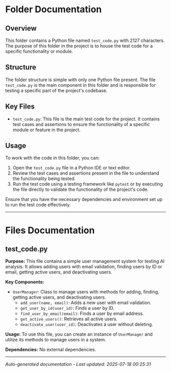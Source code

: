 # Folder Documentation

## Overview
This folder contains a Python file named `test_code.py` with 2127 characters. The purpose of this folder in the project is to house the test code for a specific functionality or module.

## Structure
The folder structure is simple with only one Python file present. The file `test_code.py` is the main component in this folder and is responsible for testing a specific part of the project's codebase.

## Key Files
- `test_code.py`: This file is the main test code for the project. It contains test cases and assertions to ensure the functionality of a specific module or feature in the project.

## Usage
To work with the code in this folder, you can:
1. Open the `test_code.py` file in a Python IDE or text editor.
2. Review the test cases and assertions present in the file to understand the functionality being tested.
3. Run the test code using a testing framework like `pytest` or by executing the file directly to validate the functionality of the project's code.

Ensure that you have the necessary dependencies and environment set up to run the test code effectively.

---

# Files Documentation

## test_code.py

**Purpose:** This file contains a simple user management system for testing AI analysis. It allows adding users with email validation, finding users by ID or email, getting active users, and deactivating users.

**Key Components:**
- `UserManager`: Class to manage users with methods for adding, finding, getting active users, and deactivating users.
  - `add_user(name, email)`: Adds a new user with email validation.
  - `get_user_by_id(user_id)`: Finds a user by ID.
  - `find_user_by_email(email)`: Finds a user by email address.
  - `get_active_users()`: Retrieves all active users.
  - `deactivate_user(user_id)`: Deactivates a user without deleting.

**Usage:** To use this file, you can create an instance of `UserManager` and utilize its methods to manage users in a system.

**Dependencies:** No external dependencies.

---
*Auto-generated documentation - Last updated: 2025-07-18 00:25:31*
